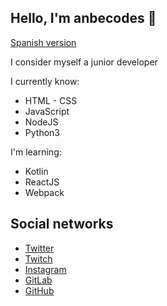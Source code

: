 ## Hello, I'm anbecodes 👋️

[Spanish version](https://gitlab.com/anbecodes/anbecodes/blob/master/README-es.md)

I consider myself a junior developer

I currently know:
- HTML - CSS
- JavaScript
- NodeJS
- Python3

I'm learning: 
- Kotlin
- ReactJS
- Webpack

## Social networks
- [Twitter](https://twitter.com/anbecodes)
- [Twitch](https://twitch.tv/anbecodes)
- [Instagram](https://instagram.com/anbecodes)
- [GitLab](https://gitlab.com/anbecodes)
- [GitHub](https://github.com/anbecodes)
